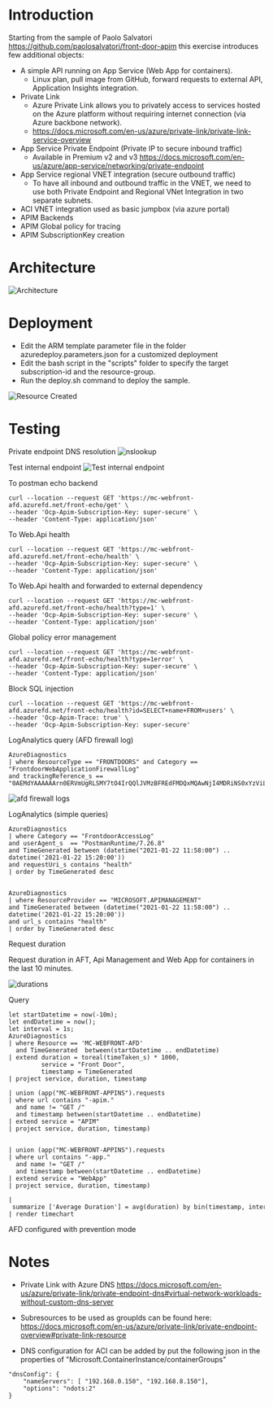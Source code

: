 # Introduction
Starting from the sample of Paolo Salvatori https://github.com/paolosalvatori/front-door-apim this exercise introduces few additional objects:
- A simple API running on App Service (Web App for containers).
    - Linux plan, pull image from GitHub, forward requests to external API, Application Insights integration.
- Private Link 
    - Azure Private Link allows you to privately access to services hosted on the Azure platform without requiring internet connection (via Azure backbone network). 
    - https://docs.microsoft.com/en-us/azure/private-link/private-link-service-overview
- App Service Private Endpoint (Private IP to secure inbound traffic)
    - Available in Premium v2 and v3 https://docs.microsoft.com/en-us/azure/app-service/networking/private-endpoint
- App Service regional VNET integration (secure outbound traffic)
    - To have all inbound and outbound traffic in the VNET, we need to use both Private Endpoint and Regional VNet Integration in two separate subnets. 
- ACI VNET integration used as basic jumpbox (via azure portal)
- APIM Backends
- APIM Global policy for tracing
- APIM SubscriptionKey creation

# Architecture


![Architecture](images/architecture.png) 

# Deployment
- Edit the ARM template parameter file in the folder azuredeploy.parameters.json for a customized deployment
- Edit the bash script in the "scripts" folder to specify the target subscription-id and the resource-group.
- Run the deploy.sh command to deploy the sample.

![Resource Created](images/resource_list.png)

# Testing

Private endpoint DNS resolution
![nslookup](images/nslookup_internal.png)

Test internal endpoint
![Test internal endpoint](images/curl_private_endpoint.png)


To postman echo backend
```
curl --location --request GET 'https://mc-webfront-afd.azurefd.net/front-echo/get' \
--header 'Ocp-Apim-Subscription-Key: super-secure' \
--header 'Content-Type: application/json' 
```

To Web.Api health
```
curl --location --request GET 'https://mc-webfront-afd.azurefd.net/front-echo/health' \
--header 'Ocp-Apim-Subscription-Key: super-secure' \
--header 'Content-Type: application/json' 
```

To Web.Api health and forwarded to external dependency
```
curl --location --request GET 'https://mc-webfront-afd.azurefd.net/front-echo/health?type=1' \
--header 'Ocp-Apim-Subscription-Key: super-secure' \
--header 'Content-Type: application/json' 
```

Global policy error management
```
curl --location --request GET 'https://mc-webfront-afd.azurefd.net/front-echo/health?type=1error' \
--header 'Ocp-Apim-Subscription-Key: super-secure' \
--header 'Content-Type: application/json' 
```

Block SQL injection
```
curl --location --request GET 'https://mc-webfront-afd.azurefd.net/front-echo/health?id=SELECT+name+FROM+users' \
--header 'Ocp-Apim-Trace: true' \
--header 'Ocp-Apim-Subscription-Key: super-secure' 
```

LogAnalytics query (AFD firewall log)
```
AzureDiagnostics
| where ResourceType == "FRONTDOORS" and Category == "FrontdoorWebApplicationFirewallLog"
and trackingReference_s == "0AEMdYAAAAAArn0ERVmUgRLSMY7tO4IrQQlJVMzBFREdFMDQxMQAwNjI4MDRiNS0xYzViLTRhYmYtYTBiMS05MmNhZmNiOWIxM2U="
```
![afd firewall logs](images/afd_firewall_log.png)


LogAnalytics (simple queries)
```
AzureDiagnostics
| where Category == "FrontdoorAccessLog" 
and userAgent_s  == "PostmanRuntime/7.26.8"
and TimeGenerated between (datetime("2021-01-22 11:58:00") .. datetime('2021-01-22 15:20:00'))
and requestUri_s contains "health"
| order by TimeGenerated desc 


AzureDiagnostics
| where ResourceProvider == "MICROSOFT.APIMANAGEMENT"
and TimeGenerated between (datetime("2021-01-22 11:58:00") .. datetime('2021-01-22 15:20:00'))
and url_s contains "health"
| order by TimeGenerated desc 

```

Request duration

Request duration in AFT, Api Management and Web App for containers in the last 10 minutes.

![durations](images/afd_apim_webapp_duration.png)

Query
```
let startDatetime = now(-10m);
let endDatetime = now();
let interval = 1s;
AzureDiagnostics
| where Resource == 'MC-WEBFRONT-AFD'
  and TimeGenerated  between(startDatetime .. endDatetime)
| extend duration = toreal(timeTaken_s) * 1000,
         service = "Front Door",
         timestamp = TimeGenerated
| project service, duration, timestamp

| union (app("MC-WEBFRONT-APPINS").requests
| where url contains "-apim."  
  and name != "GET /"
  and timestamp between(startDatetime .. endDatetime)
| extend service = "APIM"
| project service, duration, timestamp)


| union (app("MC-WEBFRONT-APPINS").requests
| where url contains "-app."  
  and name != "GET /"
  and timestamp between(startDatetime .. endDatetime)
| extend service = "WebApp"
| project service, duration, timestamp)

| summarize ['Average Duration'] = avg(duration) by bin(timestamp, interval), service
| render timechart 
```

AFD configured with prevention mode


# Notes
- Private Link with Azure DNS https://docs.microsoft.com/en-us/azure/private-link/private-endpoint-dns#virtual-network-workloads-without-custom-dns-server

- Subresources to be used as groupIds can be found here: https://docs.microsoft.com/en-us/azure/private-link/private-endpoint-overview#private-link-resource

- DNS configuration for ACI can be added by put the following json in the properties of "Microsoft.ContainerInstance/containerGroups"
```
"dnsConfig": {
    "nameServers": [ "192.168.0.150", "192.168.8.150"],
    "options": "ndots:2"
}
```